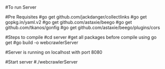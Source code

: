 #To run Server


#Pre Requisites
#go get github.com/jackdanger/collectlinks
#go get gopkg.in/yaml.v2
#go get github.com/astaxie/beego
#go get github.com/tkanos/gonfig
#go get github.com/astaxie/beego/plugins/cors

#Steps to compile
#cd server
#get all packages before compile using go get
#go build -o webcrawlerServer

#Server is running on localhost with port 8080

#Start server 
#./webcrawlerServer 

